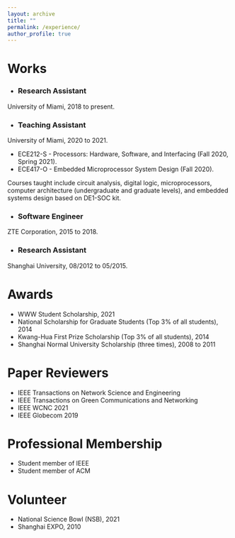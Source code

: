 ```yaml
---
layout: archive
title: ""
permalink: /experience/
author_profile: true
---
```


# Works
- ### **Research Assistant**
University of Miami, 2018 to present.
- ### **Teaching Assistant**
University of Miami, 2020 to 2021.
- ECE212-S - Processors: Hardware, Software, and Interfacing (Fall 2020, Spring 2021).
- ECE417-O - Embedded Microprocessor System Design (Fall 2020).

Courses taught include circuit analysis, digital logic, microprocessors, computer architecture (undergraduate and graduate levels), and embedded systems design based on DE1-SOC kit. 
- ### **Software Engineer**
ZTE Corporation,  2015 to 2018.
- ### Research Assistant
Shanghai University, 08/2012 to 05/2015.

# Awards
- WWW Student Scholarship, 2021
- National Scholarship for Graduate Students (Top 3% of all students), 2014
- Kwang-Hua First Prize Scholarship (Top 3% of all students), 2014
- Shanghai Normal University Scholarship (three times), 2008 to 2011

# Paper Reviewers
- IEEE Transactions on Network Science and Engineering
- IEEE Transactions on Green Communications and Networking
- IEEE WCNC 2021
- IEEE Globecom 2019

# Professional Membership
- Student member of IEEE
- Student member of ACM

# Volunteer
- National Science Bowl (NSB), 2021
- Shanghai EXPO, 2010
